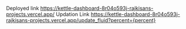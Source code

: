 Deployed link
https://kettle-dashboard-8r04o593j-rajkisans-projects.vercel.app/
Updation Link 
https://kettle-dashboard-8r04o593j-rajkisans-projects.vercel.app/update_fluid?percent={percent}
